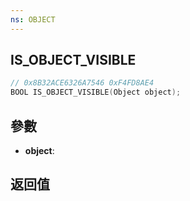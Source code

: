 ```yaml
---
ns: OBJECT
---
```

## IS_OBJECT_VISIBLE

```c
// 0x8B32ACE6326A7546 0xF4FD8AE4
BOOL IS_OBJECT_VISIBLE(Object object);
```


## 參數
* **object**: 

## 返回值
